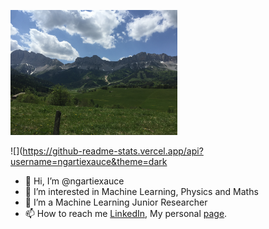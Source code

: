 <img src="https://github.com/ngartiexauce/ngartiexauce/blob/main/IMG-0357.JPG" height="200"></img><table><tr>

![](https://github-readme-stats.vercel.app/api?username=ngartiexauce&theme=dark


- 👋 Hi, I’m @ngartiexauce
- 👀 I’m interested in Machine Learning, Physics and Maths
- 🌱 I’m a Machine Learning Junior Researcher
- 📫 How to reach me [LinkedIn](https://www.linkedin.com/in/ngartiexauce), My personal [page](https://ngartiexauce.github.io/).

<!---
ngartiexauce/ngartiexauce is a ✨ special ✨ repository because its `README.md` (this file) appears on your GitHub profile.
You can click the Preview link to take a look at your changes.
--->

